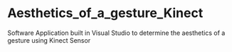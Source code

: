 # Aesthetics_of_a_gesture_Kinect
Software Application built in Visual Studio to determine the aesthetics of a gesture using Kinect Sensor
